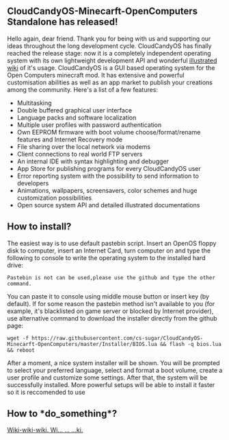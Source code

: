 
## CloudCandyOS-Minecarft-OpenComputers Standalone has released!

Hello again, dear friend. Thank you for being with us and supporting our ideas throughout the long development cycle. CloudCandyOS has finally reached the release stage: now it is a completely independent operating system with its own lightweight development API and wonderful [illustrated wiki](https://github.com/cs-sugar/CloudCandyOS-Minecarft-OpenComputers/wiki) of it's usage. 
CloudCandyOS is a GUI based operating system for the Open Computers minecraft mod. It has extensive and powerful customisation abilities as well as an app market to publish your creations among the community.
Here's a list of a few features:

-   Multitasking
-   Double buffered graphical user interface
-   Language packs and software localization
-   Multiple user profiles with password authentication
-   Own EEPROM firmware with boot volume choose/format/rename features and Internet Recovery mode
-   File sharing over the local network via modems
-   Client connections to real world FTP servers
-   An internal IDE with syntax highlighting and debugger
-   App Store for publishing programs for every CloudCandyOS user
-   Error reporting system with the possibility to send information to developers
-   Animations, wallpapers, screensavers, color schemes and huge customization possibilities
-   Open source system API and detailed illustrated documentations

## How to install?
The easiest way is to use default pastebin script. Insert an OpenOS floppy disk to computer, insert an Internet Card, turn computer on and type the following to console to write the operating system to the installed hard drive:

    Pastebin is not can be used,please use the github and type the other command. 

You can paste it to console using middle mouse button or insert key (by default). If for some reason the pastebin method isn't available to you (for example, it's blacklisted on game server or blocked by Internet provider), use alternative command to download the installer directly from the github page:

	wget -f https://raw.githubusercontent.com/cs-sugar/CloudCandyOS-Minecarft-OpenComputers/master/Installer/BIOS.lua && flash -q bios.lua && reboot

After a moment, a nice system installer will be shown. You will be prompted to select your preferred language, select and format a boot volume, create a user profile and customize some settings. After that, the system will be successfully installed. More powerful setups will be able to install it faster so it is reccomended to use 

## How to \*do_something\*?

[Wiki-wiki-wiki. Wi...
...
...ki.](https://github.com/cs-sugar/CloudCandyOS-Minecarft-OpenComputers/wiki)
